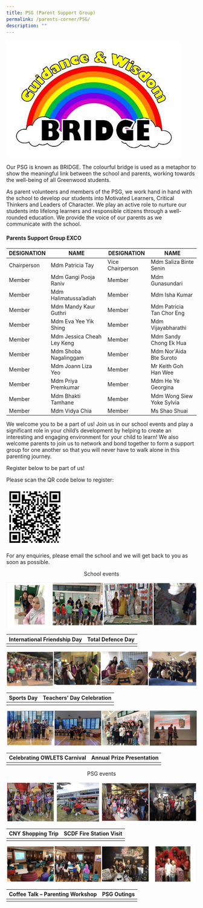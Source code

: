 ```yaml
---
title: PSG (Parent Support Group)
permalink: /parents-corner/PSG/
description: ""
---
```


![](/images/1.jpeg)

Our PSG is known as BRIDGE. The colourful bridge is used as a metaphor to show the meaningful link between the school and parents, working towards the well-being of all Greenwood students.

As parent volunteers and members of the PSG, we work hand in hand with the school to develop our students into Motivated Learners, Critical Thinkers and Leaders of Character. We play an active role to nurture our students into lifelong learners and responsible citizens through a well-rounded education. We provide the voice of our parents as we communicate with the school.

 #### Parents Support Group EXCO

 | DESIGNATION	| NAME | DESIGNATION | NAME|
| -------- | -------- | -------- | -------- |
|Chairperson	| Mdm Patricia Tay	 |Vice Chairperson|	 Mdm Saliza Binte Senin 
 |Member|	 Mdm Gangi Pooja Raniv 	 |Member	| Mdm Gunasundari
 |Member	 |Mdm Halimatussa’adiah|	 Member	| Mdm Isha Kumar
| Member	 |Mdm Mandy Kaur Guthri	| Member	|  Mdm Patricia Tan Chor   Eng
 | Member	|  Mdm Eva Yee Yik Shing| 	 Member	|  Mdm Vijayabharathi
 | Member	|  Mdm Jessica Cheah Ley   Keng	|  Member	 | Mdm Sandy Chong Ek   Hua
 | Member| 	 Mdm Shoba Nagalinggam	|  Member| 	 Mdm Nor'Aida Bte Suroto
 | Member	 | Mdm Joann Liza Yeo | 	 Member	 | Mr Keith Goh Han Wee
 | Member	 | Mdm Priya Premkumar	 | Member	 | Mdm He Ye Georgina
 | Member| 	 Mdm Bhakti Tamhane	 | Member| 	 Mdm Wong Siew Yoke   Sylvia
 | Member	 | Mdm Vidya Chia	 | Member	|  Ms Shao Shuai

We welcome you to be a part of us! Join us in our school events and play a significant role in your child’s development by helping to create an interesting and engaging environment for your child to learn! We also welcome parents to join us to network and bond together to form a support group for one another so that you will never have to walk alone in this parenting journey.

  

Register below to be part of us!

Please scan the QR code below to register:

<img src="/images/PSG.jpeg" 
     style="width:30%">
		 
For any enquiries, please email the school and we will get back to you as soon as possible.

<center>School events</center>

![](/images/psg2.png)

| International Friendship Day | Total Defence Day |
| -------- | -------- | 
|||

![](/images/psg3.png)

| Sports Day | Teachers’ Day Celebration |
| -------- | -------- | 
|||

![](/images/psg4.png)

| Celebrating OWLETS Carnival | Annual Prize Presentation |
| -------- | -------- | 
|||

<center>PSG events</center>

![](/images/psg5.png)

|CNY Shopping Trip | SCDF Fire Station Visit |
| -------- | -------- | 
|||

![](/images/psg6.png)

|Coffee Talk – Parenting Workshop | PSG Outings |
| -------- | -------- | 
|||